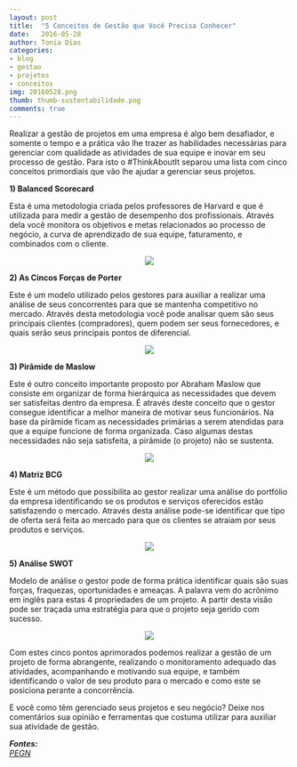 ```yaml
---
layout: post
title:  "5 Conceitos de Gestão que Você Precisa Conhecer"
date:   2016-05-28
author: Tonia Dias
categories: 
- blog
- gestao
- projetos
- conceitos
img: 20160528.png
thumb: thumb-sustentabilidade.png
comments: true
---
```


Realizar a gestão de projetos em uma empresa é algo bem desafiador, e somente o tempo e a prática vão lhe trazer as habilidades necessárias para gerenciar com qualidade as atividades de sua equipe e inovar em seu processo de gestão. Para isto o #ThinkAboutIt separou uma lista com cinco conceitos primordiais que vão lhe ajudar a gerenciar seus projetos.<!--more-->

<b>1) Balanced Scorecard</b>

Esta é uma metodologia criada pelos professores de Harvard e que é utilizada para medir a gestão de desempenho dos profissionais. Através dela você monitora os objetivos e metas relacionados ao processo de negócio, a curva de aprendizado de sua equipe, faturamento, e combinados com o cliente.

<p align="center">
  <img src="http://www.solucoesindustriais.com.br/images/produtos/imagens_3/p_balanced-scorecard-10.jpg" />
</p> 

<b>2) As Cincos Forças de Porter</b>

Este é um modelo utilizado pelos gestores para auxiliar a realizar uma análise de seus concorrentes para que se mantenha competitivo no mercado. Através desta metodologia você pode analisar quem são seus principais clientes (compradores), quem podem ser seus fornecedores, e quais serão seus principais pontos de diferencial.

<p align="center">
  <img src="https://plurio.com/wp-content/uploads/2016/02/Modelo-5-For%C3%A7as-de-Porter-Imagem-e1384820392711.png" />
</p> 

<b>3) Pirâmide de Maslow</b> 

Este é outro conceito importante proposto por Abraham Maslow que consiste em organizar de forma hierárquica as necessidades que devem ser satisfeitas dentro da empresa. É através deste conceito que o gestor consegue identificar a melhor maneira de motivar seus funcionários. Na base da pirâmide ficam as necessidades primárias a serem atendidas para que a equipe funcione de forma organizada. Caso algumas destas necessidades não seja satisfeita, a pirâmide (o projeto) não se sustenta.

<p align="center">
  <img src="http://abacoti.com.br/cnv/wp-content/uploads/2014/10/piramide600.png" />
</p> 

<b>4) Matriz BCG</b>

Este é um método que possibilita ao gestor realizar uma análise do portfólio da empresa identificando se os produtos e serviços oferecidos estão satisfazendo o mercado. Através desta análise pode-se identificar que tipo de oferta será feita ao mercado para que os clientes se atraiam por seus produtos e serviços.

<p align="center">
  <img src="https://upload.wikimedia.org/wikipedia/commons/0/06/Matriz_BCG.png" />
</p> 

<b>5) Análise SWOT</b>

Modelo de análise o gestor pode de forma prática identificar quais são suas forças, fraquezas, oportunidades e ameaças. A palavra vem do acrônimo em inglês para estas 4 propriedades de um projeto. A partir desta visão pode ser traçada uma estratégia para que o projeto seja gerido com sucesso.

<p align="center">
  <img src="http://4.bp.blogspot.com/-2xdpp_81L2Y/U4vdckidVfI/AAAAAAAACA0/YUyP_hI7Wlg/s1600/swot.png" />
</p> 

Com estes cinco pontos aprimorados podemos realizar a gestão de um projeto de forma abrangente, realizando o monitoramento adequado das atividades, acompanhando e motivando sua equipe, e também identificando o valor de seu produto para o mercado e como este se posiciona perante a concorrência.

E você como têm gerenciado seus projetos e seu negócio? Deixe nos comentários sua opinião e ferramentas que costuma utilizar para auxiliar sua atividade de gestão.

<i>
	<b>Fontes: </b><br/>
	<a href="http://revistapegn.globo.com/Administracao-de-empresas/noticia/2016/05/5-conceitos-de-gestao-que-voce-precisa-conhecer.html">PEGN</a><br/>
</i>